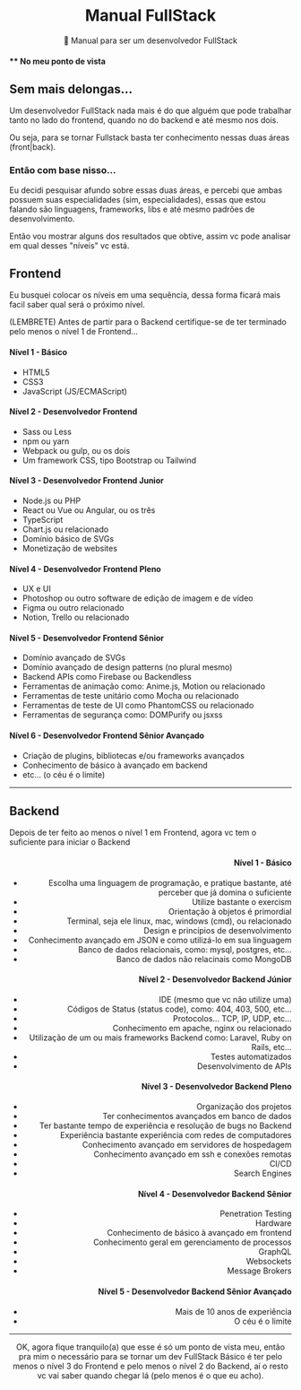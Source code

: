 <h1 align="center">Manual FullStack</h1>
<p align="center">📖 Manual para ser um desenvolvedor FullStack</p>

<h4>** No meu ponto de vista</h2>

<h2>Sem mais delongas...</h2>
<p>Um desenvolvedor FullStack nada mais é do que alguém que pode trabalhar tanto no lado do frontend, quando no do backend e até mesmo nos dois.</p>
<p>Ou seja, para se tornar Fullstack basta ter conhecimento nessas duas áreas (front|back).</p>

<h3>Então com base nisso...</h3>
<p>Eu decidi pesquisar afundo sobre essas duas áreas, e percebi que ambas possuem suas especialidades (sim, especialidades), essas que estou falando são linguagens, frameworks, libs e até mesmo padrões de desenvolvimento.</p>
<p>Então vou mostrar alguns dos resultados que obtive, assim vc pode analisar em qual desses "níveis" vc está.</p>

<h2>Frontend</h2>
<p>Eu busquei colocar os níveis em uma sequência, dessa forma ficará mais facil saber qual será o próximo nível.</p>
<p>(LEMBRETE) Antes de partir para o Backend certifique-se de ter terminado pelo menos o nível 1 de Frontend...</p>
<article>
  <h4>Nível 1 - Básico</h4>
  <ul>
    <li>HTML5</li>
    <li>CSS3</li>
    <li>JavaScript (JS/ECMAScript)</li>
  </ul>
  
  <h4>Nível 2 - Desenvolvedor Frontend</h4>
  <ul>
    <li>Sass ou Less</li>
    <li>npm ou yarn</li>
    <li>Webpack ou gulp, ou os dois</li>
    <li>Um framework CSS, tipo Bootstrap ou Tailwind</li>
  </ul>
  
  <h4>Nível 3 - Desenvolvedor Frontend Junior</h4>
  <ul>
    <li>Node.js ou PHP</li>
    <li>React ou Vue ou Angular, ou os três</li>
    <li>TypeScript</li>
    <li>Chart.js ou relacionado</li>
    <li>Domínio básico de SVGs</li>
    <li>Monetização de websites</li>
  </ul>
  
  <h4>Nível 4 - Desenvolvedor Frontend Pleno</h4>
  <ul>
    <li>UX e UI</li>
    <li>Photoshop ou outro software de edição de imagem e de vídeo</li>
    <li>Figma ou outro relacionado</li>
    <li>Notion, Trello ou relacionado</li>
  </ul>
  
  <h4>Nível 5 - Desenvolvedor Frontend Sênior</h4>
  <ul>
    <li>Domínio avançado de SVGs</li>
    <li>Domínio avançado de design patterns (no plural mesmo)</li>
    <li>Backend APIs como Firebase ou Backendless</li>
    <li>Ferramentas de animação como: Anime.js, Motion ou relacionado</li>
    <li>Ferramentas de teste unitário como Mocha ou relacionado</li>
    <li>Ferramentas de teste de UI como PhantomCSS ou relacionado</li>
    <li>Ferramentas de segurança como: DOMPurify ou jsxss</li>
  </ul>
  
  <h4>Nível 6 - Desenvolvedor Frontend Sênior Avançado</h4>
  <ul>
    <li>Criação de plugins, bibliotecas e/ou frameworks avançados</li>
    <li>Conhecimento de básico à avançado em backend</li>
    <li>etc... (o céu é o limite)</li>
  </ul>
</article>

<hr>

<h2>Backend</h2>
<p>Depois de ter feito ao menos o nível 1 em Frontend, agora vc tem o suficiente para iniciar o Backend</p>
<article align="right">
  <h4>Nível 1 - Básico</h4>
  <ul>
    <li>Escolha uma linguagem de programação, e pratique bastante, até perceber que já domina o suficiente</li>
    <li>Utilize bastante o exercism</li>
    <li>Orientação à objetos é primordial</li>
    <li>Terminal, seja ele linux, mac, windows (cmd), ou relacionado</li>
    <li>Design e princípios de desenvolvimento</li>
    <li>Conhecimento avançado em JSON e como utilizá-lo em sua linguagem</li>
    <li>Banco de dados relacionais, como: mysql, postgres, etc...</li>
    <li>Banco de dados não relacinais como MongoDB</li>
  </ul>
  
  <h4>Nível 2 - Desenvolvedor Backend Júnior</h4>
  <ul>
    <li>IDE (mesmo que vc não utilize uma)</li>
    <li>Códigos de Status (status code), como: 404, 403, 500, etc...</li>
    <li>Protocolos... TCP, IP, UDP, etc...</li>
    <li>Conhecimento em apache, nginx ou relacionado</li>
    <li>Utilização de um ou mais frameworks Backend como: Laravel, Ruby on Rails, etc...</li>
    <li>Testes automatizados</li>
    <li>Desenvolvimento de APIs</li>
  </ul>
  
  <h4>Nível 3 - Desenvolvedor Backend Pleno</h4>
  <ul>
    <li>Organização dos projetos</li>
    <li>Ter conhecimentos avançados em banco de dados</li>
    <li>Ter bastante tempo de experiência e resolução de bugs no Backend</li>
    <li>Experiência bastante experiência com redes de computadores</li>
    <li>Conhecimento avançado em servidores de hospedagem</li>
    <li>Conhecimento avançado em ssh e conexões remotas</li>
    <li>CI/CD</li>
    <li>Search Engines</li>
  </ul>
  
  <h4>Nível 4 - Desenvolvedor Backend Sênior</h4>
  <ul>
    <li>Penetration Testing</li>
    <li>Hardware</li>
    <li>Conhecimento de básico à avançado em frontend</li>
    <li>Conhecimento geral em gerenciamento de processos</li>
    <li>GraphQL</li>
    <li>Websockets</li>
    <li>Message Brokers</li>
  </ul>
  
  <h4>Nível 5 - Desenvolvedor Backend Sênior Avançado</h4>
  <ul>
    <li>Mais de 10 anos de experiência</li>
    <li>O céu é o limite</li>
  </ul>
</article>

<hr>

<p align="center">
  OK, agora fique tranquilo(a) que esse é só um ponto de vista meu, então pra mim o necessário para se tornar um dev FullStack Básico é ter pelo menos o nível 3 do Frontend e pelo menos o nível 2 do Backend, aí o resto vc vai saber quando chegar lá (pelo menos é o que eu acho).
</p>

